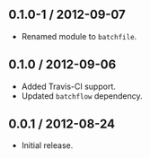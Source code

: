 0.1.0-1 / 2012-09-07
--------------------
* Renamed module to `batchfile`.

0.1.0 / 2012-09-06
------------------
* Added Travis-CI support.
* Updated `batchflow` dependency.

0.0.1 / 2012-08-24
------------------
* Initial release.

